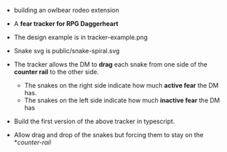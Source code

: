 - building an owlbear rodeo extension
- A **fear tracker for RPG Daggerheart**
- The design example is in tracker-example.png
- Snake svg is public/snake-spiral.svg
- The tracker allows the DM to **drag** each snake from one side of the **counter rail** to the other side.

  - The snakes on the right side indicate how much **active fear** the DM has.
  - The snakes on the left side indicate how much **inactive fear** the DM has

- Build the first version of the above tracker in typescript.
- Allow drag and drop of the snakes but forcing them to stay on the \*_counter-rail_
